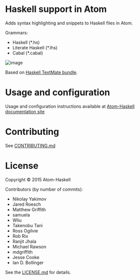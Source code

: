 # Haskell support in Atom

Adds syntax highlighting and snippets to Haskell files in Atom.

Grammars:

* Haskell (\*.hs)
* Literate Haskell (\*.lhs)
* Cabal (\*.cabal)

![image](https://cloud.githubusercontent.com/assets/7275622/8120540/f16d7ee6-10a8-11e5-9b9d-223ff05a54c6.png)

Based on [Haskell TextMate bundle](https://github.com/textmate/haskell.tmbundle).

# Usage and configuration

Usage and configuration instructions available at [Atom-Haskell documentation site](https://atom-haskell.github.io/core-packages/language-haskell/)

# Contributing

See [CONTRIBUTING.md](https://github.com/atom-haskell/language-haskell/blob/master/CONTRIBUTING.md)

# License

Copyright © 2015 Atom-Haskell

Contributors (by number of commits):

<!-- BEGIN CONTRIBUTORS LIST -->
* Nikolay Yakimov
* Jared Roesch
* Matthew Griffith
* samuela
* Wliu
* Takenobu Tani
* Ross Ogilvie
* Rob Rix
* Ranjit Jhala
* Michael Rawson
* mdgriffith
* Jesse Cooke
* Ian D. Bollinger
<!-- END CONTRIBUTORS LIST -->

See the [LICENSE.md][LICENSE] for details.

[LICENSE]: https://github.com/atom-haskell/language-haskell/blob/master/LICENSE.md
